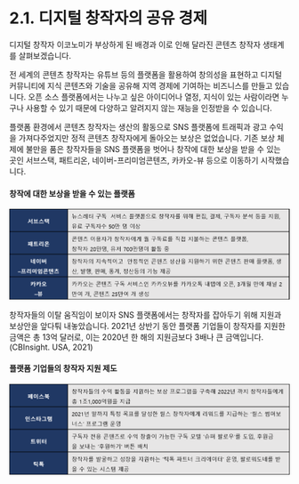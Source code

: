 # 2.1. 디지털 창작자의 공유 경제

디지털 창작자 이코노미가 부상하게 된 배경과 이로 인해 달라진 콘텐츠 창작자 생태계를 살펴보겠습니다.&#x20;

전 세계의 콘텐츠 창작자는 유튜브 등의 플랫폼을 활용하여 창의성을 표현하고 디지털 커뮤니티에 지식 콘텐츠와 기술을 공유해 지역 경제에 기여하는 비즈니스를 만들고 있습니다. 오픈 소스 플랫폼에서는 나누고 싶은 아이디어나 열정, 지식이 있는 사람이라면 누구나 사용할 수 있기 때문에 다양하고 알려지지 않는 재능을 인정받을 수 있습니다.&#x20;

플랫폼 환경에서 콘텐츠 창작자는 생산의 활동으로 SNS 플랫폼에 트래픽과 광고 수익을 가져다주었지만 정적 콘텐츠 창작자에게 돌아오는 보상은 없었습니다. 기존 보상 체제에 불만을 품은 창작자들을 SNS 플랫폼을 벗어나 창작에 대한 보상을 받을 수 있는 곳인 서브스택, 패트리온, 네이버-프리미엄콘텐츠, 카카오-뷰 등으로 이동하기 시작했습니다. &#x20;



#### 창작에 대한 보상을 받을 수 있는 플랫폼

![ MezzoMedia\_2022\_Trend\_Report, 메조미디어, 2022](../.gitbook/assets/그림2.png)



창작자들의 이탈 움직임이 보이자 SNS 플랫폼에서는 창작자를 잡아두기 위해 지원과 보상안을 앞다퉈 내놓았습니다. 2021년 상반기 동안 플랫폼 기업들이 창작자를 지원한 금액은 총 13억 달러로, 이는 2020년 한 해의 지원금보다 3배나 큰 금액입니다. (CBInsight. USA, 2021)&#x20;



#### 플랫폼 기업들의 창작자 지원 제도

![ MezzoMedia\_2022\_Trend\_Report, 메조미디어, 2022](../.gitbook/assets/그림3.png)
